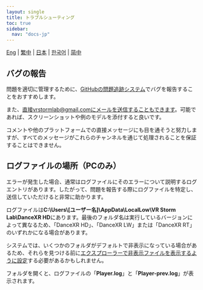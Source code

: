 ```yaml
---
layout: single
title: トラブルシューティング
toc: true
sidebar:
  nav: "docs-jp"
---
```

[Eng](/dancexr/troubleshooting) | [繁中](/tw/dancexr/troubleshooting) | [日本](/jp/dancexr/troubleshooting) | [한국어](/kr/dancexr/troubleshooting) | [简中](/zh/dancexr/troubleshooting)


## バグの報告
問題を適切に管理するために、[GitHubの問題追跡システム](https://github.com/alloystorm/dvvr/issues)でバグを報告することをおすすめします。

また、直接vrstormlab@gmail.comにメールを送信することもできます。可能であれば、スクリーンショットや例のモデルを添付すると良いです。

コメントや他のプラットフォームでの直接メッセージにも目を通そうと努力しますが、すべてのメッセージがこれらのチャンネルを通じて処理されることを保証することはできません。


## ログファイルの場所（PCのみ）
エラーが発生した場合、通常はログファイルにそのエラーについて説明するログエントリがあります。したがって、問題を報告する際にログファイルを特定し、送信していただけると非常に助かります。

ログファイルは**C:\Users\\\[ユーザー名]\AppData\LocalLow\VR Storm Lab\DanceXR HD**にあります。最後のフォルダ名は実行しているバージョンによって異なるため、「DanceXR HD」、「DanceXR LW」または「DanceXR RT」のいずれかになる場合があります。

システムでは、いくつかのフォルダがデフォルトで非表示になっている場合があるため、それらを見つける前に[エクスプローラーで非表示ファイルを表示するように設定](https://support.microsoft.com/ja-jp/windows/show-hidden-files-0320fe58-0117-fd59-6851-9b7f9840fdb2)する必要があるかもしれません。

フォルダを開くと、ログファイルの「**Player.log**」と「**Player-prev.log**」が表示されます。